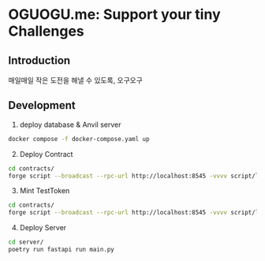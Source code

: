 # OGUOGU.me: Support your tiny Challenges

## Introduction

매일매일 작은 도전을 해낼 수 있도록, 오구오구


## Development


1. deploy database & Anvil server

```bash
docker compose -f docker-compose.yaml up
```

2. Deploy Contract

```bash
cd contracts/
forge script --broadcast --rpc-url http://localhost:8545 -vvvv script/local/deploy.s.sol
```

3. Mint TestToken

```bash
cd contracts/
forge script --broadcast --rpc-url http://localhost:8545 -vvvv script/local/mint.s.sol
```

4. Deploy Server
   
```bash
cd server/
poetry run fastapi run main.py
